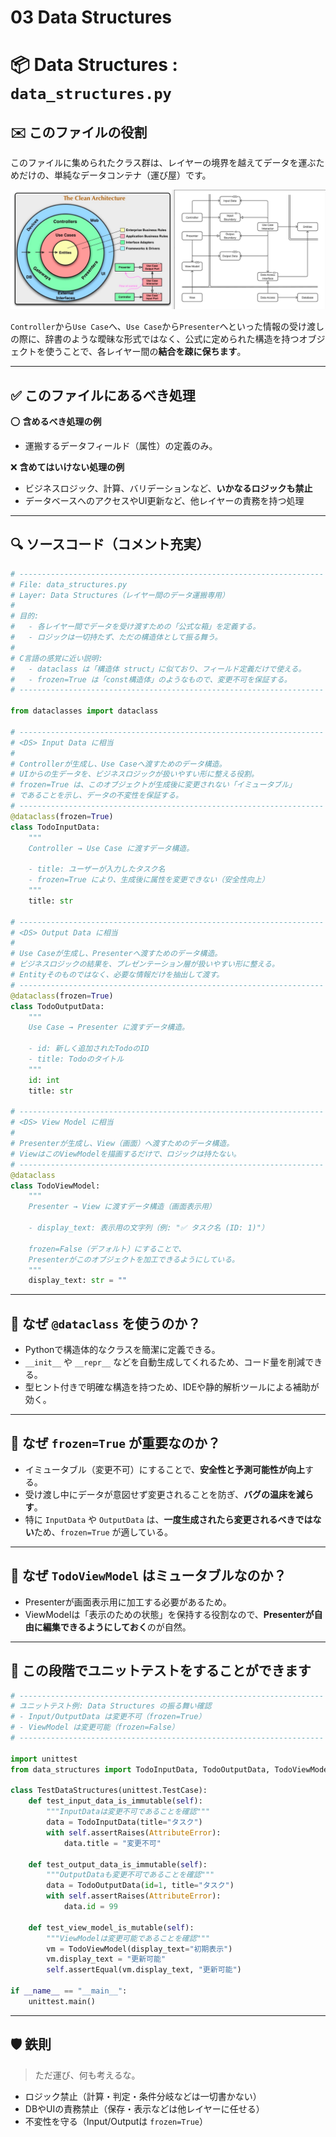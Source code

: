 # 03 Data Structures

# 📦 Data Structures : `data_structures.py`

## ✉️ このファイルの役割

このファイルに集められたクラス群は、レイヤーの境界を越えてデータを運ぶためだけの、単純なデータコンテナ（運び屋）です。

![クリーンアーキテクチャ](../クリーンアーキテクチャ.png)

`Controller`から`Use Case`へ、`Use Case`から`Presenter`へといった情報の受け渡しの際に、辞書のような曖昧な形式ではなく、公式に定められた構造を持つオブジェクトを使うことで、各レイヤー間の**結合を疎に保ちます**。

---

## ✅ このファイルにあるべき処理

⭕️ **含めるべき処理の例**

- 運搬するデータフィールド（属性）の定義のみ。

❌ **含めてはいけない処理の例**

- ビジネスロジック、計算、バリデーションなど、**いかなるロジックも禁止**
- データベースへのアクセスやUI更新など、他レイヤーの責務を持つ処理

---

## 🔍 ソースコード（コメント充実）

```python
# --------------------------------------------------------------------
# File: data_structures.py
# Layer: Data Structures（レイヤー間のデータ運搬専用）
#
# 目的:
#   - 各レイヤー間でデータを受け渡すための「公式な箱」を定義する。
#   - ロジックは一切持たず、ただの構造体として振る舞う。
#
# C言語の感覚に近い説明:
#   - dataclass は「構造体 struct」に似ており、フィールド定義だけで使える。
#   - frozen=True は「const構造体」のようなもので、変更不可を保証する。
# --------------------------------------------------------------------

from dataclasses import dataclass

# --------------------------------------------------------------------
# <DS> Input Data に相当
#
# Controllerが生成し、Use Caseへ渡すためのデータ構造。
# UIからの生データを、ビジネスロジックが扱いやすい形に整える役割。
# frozen=True は、このオブジェクトが生成後に変更されない「イミュータブル」
# であることを示し、データの不変性を保証する。
# --------------------------------------------------------------------
@dataclass(frozen=True)
class TodoInputData:
    """
    Controller → Use Case に渡すデータ構造。

    - title: ユーザーが入力したタスク名
    - frozen=True により、生成後に属性を変更できない（安全性向上）
    """
    title: str

# --------------------------------------------------------------------
# <DS> Output Data に相当
#
# Use Caseが生成し、Presenterへ渡すためのデータ構造。
# ビジネスロジックの結果を、プレゼンテーション層が扱いやすい形に整える。
# Entityそのものではなく、必要な情報だけを抽出して渡す。
# --------------------------------------------------------------------
@dataclass(frozen=True)
class TodoOutputData:
    """
    Use Case → Presenter に渡すデータ構造。

    - id: 新しく追加されたTodoのID
    - title: Todoのタイトル
    """
    id: int
    title: str

# --------------------------------------------------------------------
# <DS> View Model に相当
#
# Presenterが生成し、View（画面）へ渡すためのデータ構造。
# ViewはこのViewModelを描画するだけで、ロジックは持たない。
# --------------------------------------------------------------------
@dataclass
class TodoViewModel:
    """
    Presenter → View に渡すデータ構造（画面表示用）

    - display_text: 表示用の文字列（例: "✅ タスク名 (ID: 1)"）

    frozen=False（デフォルト）にすることで、
    Presenterがこのオブジェクトを加工できるようにしている。
    """
    display_text: str = ""

```

---

## 🧩 なぜ `@dataclass` を使うのか？

- Pythonで構造体的なクラスを簡潔に定義できる。
- `__init__` や `__repr__` などを自動生成してくれるため、コード量を削減できる。
- 型ヒント付きで明確な構造を持つため、IDEや静的解析ツールによる補助が効く。

---

## 🔐 なぜ `frozen=True` が重要なのか？

- イミュータブル（変更不可）にすることで、**安全性と予測可能性が向上**する。
- 受け渡し中にデータが意図せず変更されることを防ぎ、**バグの温床を減らす**。
- 特に `InputData` や `OutputData` は、**一度生成されたら変更されるべきではない**ため、`frozen=True` が適している。

---

## 🔄 なぜ `TodoViewModel` はミュータブルなのか？

- Presenterが画面表示用に加工する必要があるため。
- ViewModelは「表示のための状態」を保持する役割なので、**Presenterが自由に編集できるようにしておく**のが自然。

---

## 🧪 この段階でユニットテストをすることができます

```python
# --------------------------------------------------------------------
# ユニットテスト例: Data Structures の振る舞い確認
# - Input/OutputData は変更不可（frozen=True）
# - ViewModel は変更可能（frozen=False）
# --------------------------------------------------------------------

import unittest
from data_structures import TodoInputData, TodoOutputData, TodoViewModel

class TestDataStructures(unittest.TestCase):
    def test_input_data_is_immutable(self):
        """InputDataは変更不可であることを確認"""
        data = TodoInputData(title="タスク")
        with self.assertRaises(AttributeError):
            data.title = "変更不可"

    def test_output_data_is_immutable(self):
        """OutputDataも変更不可であることを確認"""
        data = TodoOutputData(id=1, title="タスク")
        with self.assertRaises(AttributeError):
            data.id = 99

    def test_view_model_is_mutable(self):
        """ViewModelは変更可能であることを確認"""
        vm = TodoViewModel(display_text="初期表示")
        vm.display_text = "更新可能"
        self.assertEqual(vm.display_text, "更新可能")

if __name__ == "__main__":
    unittest.main()

```

---

## 🛡 鉄則

> ただ運び、何も考えるな。
> 
- ロジック禁止（計算・判定・条件分岐などは一切書かない）
- DBやUIの責務禁止（保存・表示などは他レイヤーに任せる）
- 不変性を守る（Input/Outputは `frozen=True`）